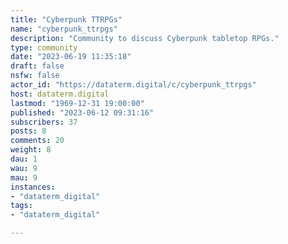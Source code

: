 ```yaml
---
title: "Cyberpunk TTRPGs" 
name: "cyberpunk_ttrpgs"
description: "Community to discuss Cyberpunk tabletop RPGs."
type: community
date: "2023-06-19 11:35:18"
draft: false
nsfw: false
actor_id: "https://dataterm.digital/c/cyberpunk_ttrpgs"
host: dataterm.digital
lastmod: "1969-12-31 19:00:00"
published: "2023-06-12 09:31:16"
subscribers: 37
posts: 8
comments: 20
weight: 8
dau: 1
wau: 9
mau: 9
instances:
- "dataterm_digital"
tags: 
- "dataterm_digital"

---
```

